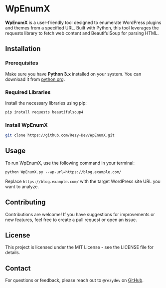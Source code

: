 
# WpEnumX

**WpEnumX** is a user-friendly tool designed to enumerate WordPress plugins and themes from a specified URL. Built with Python, this tool leverages the requests library to fetch web content and BeautifulSoup for parsing HTML.

## Installation

### Prerequisites

Make sure you have **Python 3.x** installed on your system. You can download it from [python.org](https://www.python.org/downloads/).

### Required Libraries

Install the necessary libraries using pip:

```bash
pip install requests beautifulsoup4
```

### Install WpEnumX
```bash
git clone https://github.com/Rezy-Dev/WpEnumX.git
```

## Usage

To run WpEnumX, use the following command in your terminal:

`python WpEnumX.py --wp-url=https://blog.example.com/` 

Replace `https://blog.example.com/` with the target WordPress site URL you want to analyze.

## Contributing

Contributions are welcome! If you have suggestions for improvements or new features, feel free to create a pull request or open an issue.

## License

This project is licensed under the MIT License - see the LICENSE file for details.

## Contact

For questions or feedback, please reach out to `@rezydev` on [GitHub](https://github.com/rezy-dev).
